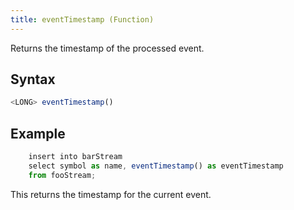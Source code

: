 ```yaml
---
title: eventTimestamp (Function)
---
```


Returns the timestamp of the processed event.

## Syntax

```js
<LONG> eventTimestamp()
```

## Example

```js
    insert into barStream
    select symbol as name, eventTimestamp() as eventTimestamp
    from fooStream;
```

This returns the timestamp for the current event.
